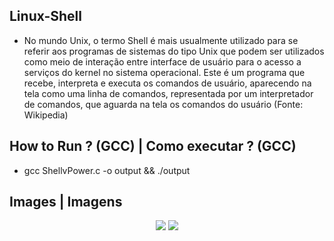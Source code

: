 ## Linux-Shell
- No mundo Unix, o termo Shell é mais usualmente utilizado para se referir aos programas de sistemas do tipo Unix que podem ser utilizados como meio de interação entre interface de usuário para o acesso a serviços do kernel no sistema operacional. Este é um programa que recebe, interpreta e executa os comandos de usuário, aparecendo na tela como uma linha de comandos, representada por um interpretador de comandos, que aguarda na tela os comandos do usuário (Fonte: Wikipedia)

## How to Run ? (GCC) | Como executar ? (GCC)
- gcc ShellvPower.c -o output && ./output

## Images | Imagens
<div>
  <p align=center>
   <img src=https://user-images.githubusercontent.com/88407564/145655396-12ae964e-ff91-46f8-b56e-d7a90f2d678c.png>
   <img src=https://user-images.githubusercontent.com/88407564/145655390-a8db0869-1503-43bc-8ddf-dcc6bc431762.png>
  </p>
</div>
